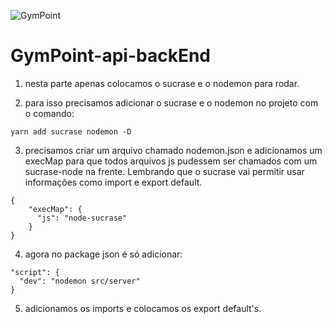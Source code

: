 ![GymPoint](https://github.com/Rocketseat/bootcamp-gostack-desafio-02/raw/master/.github/logo.png)

# GymPoint-api-backEnd

1. nesta parte apenas colocamos o sucrase e o nodemon para rodar.

2. para isso precisamos adicionar o sucrase e o nodemon no projeto com o comando:

```
yarn add sucrase nodemon -D
```

3. precisamos criar um arquivo chamado nodemon.json e adicionamos um execMap para que todos arquivos js pudessem ser chamados com um sucrase-node na frente. Lembrando que o sucrase vai permitir usar informações como import e export default.

```
{
    "execMap": {
      "js": "node-sucrase"
    }
}
```

4. agora no package json é só adicionar:

```
"script": {
  "dev": "nodemon src/server"
}

```

5. adicionamos os imports e colocamos os export default's.

